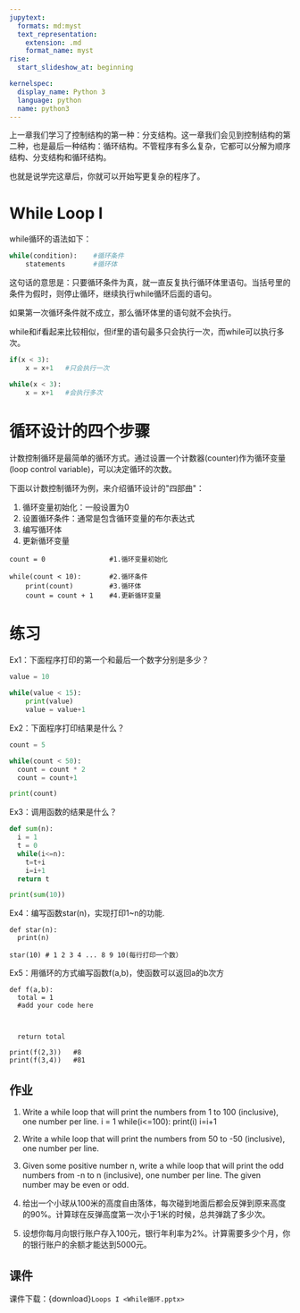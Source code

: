 ```yaml
---
jupytext:
  formats: md:myst
  text_representation:
    extension: .md
    format_name: myst
rise:
  start_slideshow_at: beginning

kernelspec:
  display_name: Python 3
  language: python
  name: python3
---
```


上一章我们学习了控制结构的第一种：分支结构。这一章我们会见到控制结构的第二种，也是最后一种结构：循环结构。不管程序有多么复杂，它都可以分解为顺序结构、分支结构和循环结构。

也就是说学完这章后，你就可以开始写更复杂的程序了。

# While Loop I #

while循环的语法如下：
```python
while(condition):    #循环条件
    statements       #循环体
```
这句话的意思是：只要循环条件为真，就一直反复执行循环体里语句。当括号里的条件为假时，则停止循环，继续执行while循环后面的语句。

如果第一次循环条件就不成立，那么循环体里的语句就不会执行。

while和if看起来比较相似，但if里的语句最多只会执行一次，而while可以执行多次。

```python
if(x < 3):
    x = x+1   #只会执行一次

while(x < 3):
    x = x+1   #会执行多次
```

# 循环设计的四个步骤 #

计数控制循环是最简单的循环方式。通过设置一个计数器(counter)作为循环变量(loop control variable)，可以决定循环的次数。

下面以计数控制循环为例，来介绍循环设计的"四部曲"：

1. 循环变量初始化：一般设置为0
2. 设置循环条件：通常是包含循环变量的布尔表达式
3. 编写循环体
4. 更新循环变量

```{code-cell} python3
count = 0                #1.循环变量初始化

while(count < 10):       #2.循环条件
    print(count)         #3.循环体
    count = count + 1    #4.更新循环变量
```


# 练习 #

Ex1：下面程序打印的第一个和最后一个数字分别是多少？
```python
value = 10

while(value < 15):
    print(value)
    value = value+1
```

Ex2：下面程序打印结果是什么？

```python
count = 5

while(count < 50):
  count = count * 2
  count = count+1

print(count)
```

Ex3：调用函数的结果是什么？

```python
def sum(n):
  i = 1
  t = 0
  while(i<=n):
    t=t+i
    i=i+1
  return t

print(sum(10))
```
Ex4：编写函数star(n)，实现打印1~n的功能.

```{code-cell} python3
def star(n):
  print(n)

star(10) # 1 2 3 4 ... 8 9 10(每行打印一个数）
```


Ex5：用循环的方式编写函数f(a,b)，使函数可以返回a的b次方

```{code-cell} python3
def f(a,b):
  total = 1
  #add your code here
  
  
  
  return total

print(f(2,3))   #8
print(f(3,4))   #81
```

## 作业 ##

1. Write a while loop that will print the numbers from 1 to 100 (inclusive), one number per line.
i = 1
while(i<=100):
  print(i)
  i=i+1

2. Write a while loop that will print the numbers from 50 to -50 (inclusive), one number per line.

3. Given some positive number n, write a while loop that will print the odd numbers from -n to n (inclusive), one number per line. The given number may be even or odd.

    
4. 给出一个小球从100米的高度自由落体，每次碰到地面后都会反弹到原来高度的90%。计算球在反弹高度第一次小于1米的时候，总共弹跳了多少次。

5. 设想你每月向银行账户存入100元，银行年利率为2%。计算需要多少个月，你的银行账户的余额才能达到5000元。

## 课件 ##

课件下载：{download}`Loops I <While循环.pptx>`